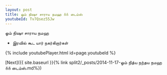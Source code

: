```yaml
---
layout: post
title: ஓம் நிஷா சாராய நமஹ ௧௧ டைம்ஸ்
youtubeId: Tv7Qsez55Jw
---
```

 
 
 ஓம் நிஷா சாராய நமஹ  
 
 -  இரவில் கூட யார் நகர்கிறார்கள் 
 
  
 
  
 
 
 
 
 
 


{% include youtubePlayer.html id=page.youtubeId %}
 
[Next]({{ site.baseurl }}{% link  split2/_posts/2014-11-17-ஓம் நித்ய நற்தய நமஹ ௧௧ டைம்ஸ்.md%})
 
